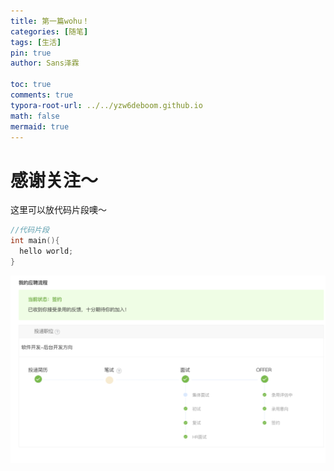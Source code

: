 ```yaml
---
title: 第一篇wohu！
categories: [随笔]
tags: [生活]
pin: true
author: Sans泽霖

toc: true
comments: true
typora-root-url: ../../yzw6deboom.github.io
math: false
mermaid: true
---
```


# 感谢关注～ 


这里可以放代码片段噢～
```c++
//代码片段
int main(){
  hello world;
}
```

![image-20220327184021601](/assets/2021-03-30-hello-world.assets/image-20220327184021601.png)